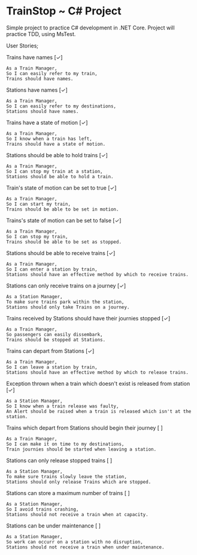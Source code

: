 ﻿# TrainStop ~ C# Project

Simple project to practice C# development in .NET Core. Project will practice TDD, using MsTest.


User Stories;

Trains have names [✓]
```
As a Train Manager,
So I can easily refer to my train,
Trains should have names.
```

Stations have names [✓]
```
As a Train Manager,
So I can easily refer to my destinations,
Stations should have names.
```

Trains have a state of motion [✓]
```
As a Train Manager,
So I know when a train has left,
Trains should have a state of motion.
```

Stations should be able to hold trains [✓]
```
As a Train Manager,
So I can stop my train at a station,
Stations should be able to hold a train.
```

Train's state of motion can be set to true [✓]
```
As a Train Manager,
So I can start my train,
Trains should be able to be set in motion.
```

Trains's state of motion can be set to false [✓]
```
As a Train Manager,
So I can stop my train,
Trains should be able to be set as stopped.
```

Stations should be able to receive trains [✓]
```
As a Train Manager,
So I can enter a station by train,
Stations should have an effective method by which to receive trains.
```

Stations can only receive trains on a journey [✓]
```
As a Station Manager,
To make sure trains park within the station,
Stations should only take Trains on a journey.
```

Trains received by Stations should have their journies stopped [✓]
```
As a Train Manager,
So passengers can easily dissembark,
Trains should be stopped at Stations.
```

Trains can depart from Stations [✓]
```
As a Train Manager,
So I can leave a station by train,
Stations should have an effective method by which to release trains.
```

Exception thrown when a train which doesn't exist is released from station [✓]
```
As a Station Manager,
So I know when a train release was faulty,
An Alert should be raised when a train is released which isn't at the station.
```

Trains which depart from Stations should begin their journey [ ]
```
As a Train Manager,
So I can make it on time to my destinations,
Train journies should be started when leaving a station.
```

Stations can only release stopped trains [ ]
```
As a Station Manager,
To make sure trains slowly leave the station,
Stations should only release Trains which are stopped.
```

Stations can store a maximum number of trains [ ]
```
As a Station Manager,
So I avoid trains crashing,
Stations should not receive a train when at capacity.
```

Stations can be under maintenance [ ]
```
As a Station Manager,
So work can occurr on a station with no disruption,
Stations should not receive a train when under maintenance.
```